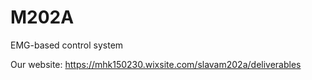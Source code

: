 # M202A
EMG-based control system

Our website: https://mhk150230.wixsite.com/slavam202a/deliverables

